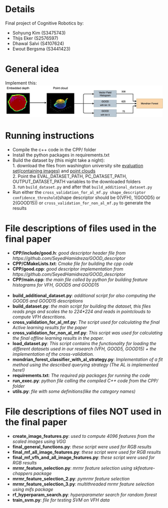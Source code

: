 # Details
Final project of Cognitive Robotics by:
<ul>
  <li>Sohyung Kim (S3475743)</li>
  <li>Thijs Eker (S2576597)</li>
  <li>Dhawal Salvi (S4107624)</li>
  <li>Ewout Bergsma (S3441423)</li>
</ul>

# General idea
Implement this:
![Proposed pipeline](proposed_pipeline.jpg)

# Running instructions
<ul>
    <li>
        Compile the c++ code in the CPP/ folder
    </li>
    <li>
        Install the python packages in requirements.txt
    </li>
    <li>
        Build the dataset by (this might take a night):<br> 
        1. download the files from washington university site 
        <a href="https://rgbd-dataset.cs.washington.edu/dataset/rgbd-dataset_eval/">evaluation set(containing images)</a> and <a href="https://rgbd-dataset.cs.washington.edu/dataset/rgbd-dataset_pcd_ascii/">point clouds</a> <br>
        2. Point the EVAL_DATASET_PATH, PC_DATASET_PATH, OUTPUT_DATASET_PATH variables to the downloaded folders<br>
        3. run <code>build_dataset.py</code> and after that <code>build_additional_dataset.py</code>
    </li>
    <li>
        Run either the <code>cross_validation_for_al_mf.py shape_descriptor confidence_threshold</code>(shape descriptor
        should be 0(VFH), 1(GOOD5) or 2(GOOD15)) or <code>cross_validation_for_non_al_mf.py</code> to generate the results
    </li>
</ul>

# File descriptions of files used in the final paper
<ul>
  <li>
    <b>CPP/include/good.h</b>: <i>good descriptor header file from https://github.com/SeyedHamidreza/GOOD_descriptor</i>
  </li>
  <li>
    <b>CPP/CMakeLists.txt</b>: <i>Cmake file for building the cpp code</i>
  </li>
  <li>
    <b>CPP/good.cpp</b>: <i>good descriptor implementation from https://github.com/SeyedHamidreza/GOOD_descriptor</i>
  </li>
  <li>
    <b>CPP/main.cpp</b>: <i>the main file called by python for building feature histograms for VFH, GOOD5 and GOOD15</i>
  </li>
  <br>
  <li>
    <b>build_additional_dataset.py</b>: <i>additional script for also computing the GOOD5 and GOOD15 descriptions</i>
  </li>
  <li>
    <b>build_dataset.py</b>: <i>the main script for building the dataset, this files reads pngs and scales the to 224*224 and reads in pointclouds to compute VFH descritions.</i>
  </li>
  <li>
    <b>cross_validation_for_al_mf.py</b>: <i>The script used for calculating the final Active learning results for the paper</i>
  </li>
  <li>
    <b>cross_validation_for_non_al_mf.py</b>: <i>This script was used for calculating the final offline learning results in the paper.</i>
  </li>
  <li>
    <b>load_dataset.py</b>: <i>This script contains the functionality for loading the different datasets used in our research (VFH, GOOD5, GOOD15)
    + the implementation of the cross-validation.</i>
  </li>
  <li>
    <b>mondrian_forest_classifier_with_al_strategy.py</b>: <i>Implementation of a fit method using the described querying strategy (The AL is implemented here!)</i>
  </li>
  <li>
    <b>requirements.txt</b>: <i>The required pip packages for running the code</i>
  </li>
  <li>
    <b>run_exec.py</b>: <i>python file calling the compiled C++ code from the CPP/ folder</i>
  </li>
  <li>
    <b>utils.py</b>: <i>file with some definitions(like the category names)</i>
  </li>
</ul>

# File descriptions of files NOT used in the final paper
<ul>
  <li>
    <b>create_image_features.py</b>: <i>used to compute 4096 features from the scaled images using VGG</i>
  </li>
  <li>
    <b>final_general_functions.py</b>: <i>these script were used for RGB results</i>
  </li>
  <li>
    <b>final_mf_all_image_features.py</b>: <i>these script were used for RGB results</i>
  </li>
  <li>
    <b>final_mf_vfh_and_all_image_features.py</b>: <i>these script were used for RGB results</i>
  </li>
  <li>
    <b>mrmr_feature_selection.py</b>: <i>mrmr feature selection using skfeature-chappers package</i>
  </li>
  <li>
    <b>mrmr_feature_selection_2.py</b>: <i>pymrmr feature selection</i>
  </li>
  <li>
    <b>mrmr_feature_selection_3.py</b>: <i>multithreaded mrmr feature selection using mifs package</i>
  </li>
  <li>
    <b>rf_hyperparam_search.py</b>: <i>hyperparameter search for random forest</i>
  </li>
  <li>
    <b>train_svm.py</b>: <i>file for testing SVM on VFH data</i>
  </li>
</ul>
